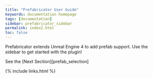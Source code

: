 ```yaml
---
title: "Prefabricator User Guide"
keywords: documentation homepage
tags: [documentation]
sidebar: prefabricator_sidebar
permalink: index2.html
toc: false
---
```


Prefabricator extends Unreal Engine 4 to add prefab support.  Use the sidebar to get started with the plugin!

See the [Next Section][prefab_selection]

{% include links.html %}


